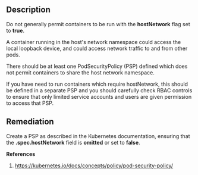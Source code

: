## Description

Do not generally permit containers to be run with the **hostNetwork** flag set to **true**.

A container running in the host's network namespace could access the local loopback
device, and could access network traffic to and from other pods.

There should be at least one PodSecurityPolicy (PSP) defined which does not permit
containers to share the host network namespace.

If you have need to run containers which require hostNetwork, this should be defined in a
separate PSP and you should carefully check RBAC controls to ensure that only limited
service accounts and users are given permission to access that PSP.

## Remediation

Create a PSP as described in the Kubernetes documentation, ensuring that the **.spec.hostNetwork** field is **omitted** or set to **false**.

**References**

1. https://kubernetes.io/docs/concepts/policy/pod-security-policy/